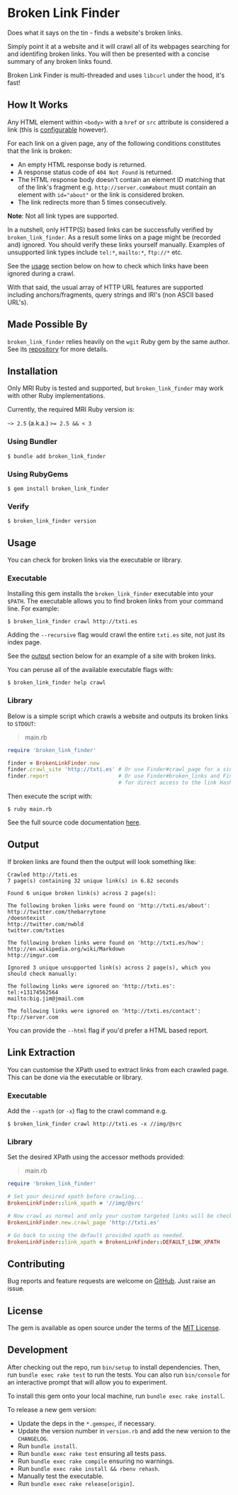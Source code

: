 # Broken Link Finder

Does what it says on the tin - finds a website's broken links.

Simply point it at a website and it will crawl all of its webpages searching for and identifing broken links. You will then be presented with a concise summary of any broken links found.

Broken Link Finder is multi-threaded and uses `libcurl` under the hood, it's fast!

## How It Works

Any HTML element within `<body>` with a `href` or `src` attribute is considered a link (this is [configurable](#Link-Extraction) however).

For each link on a given page, any of the following conditions constitutes that the link is broken:

- An empty HTML response body is returned.
- A response status code of `404 Not Found` is returned.
- The HTML response body doesn't contain an element ID matching that of the link's fragment e.g. `http://server.com#about` must contain an element with `id="about"` or the link is considered broken.
- The link redirects more than 5 times consecutively.

**Note**: Not all link types are supported.

In a nutshell, only HTTP(S) based links can be successfully verified by `broken_link_finder`. As a result some links on a page might be (recorded and) ignored. You should verify these links yourself manually. Examples of unsupported link types include `tel:*`, `mailto:*`, `ftp://*` etc.

See the [usage](#Usage) section below on how to check which links have been ignored during a crawl.

With that said, the usual array of HTTP URL features are supported including anchors/fragments, query strings and IRI's (non ASCII based URL's).

## Made Possible By

`broken_link_finder` relies heavily on the `wgit` Ruby gem by the same author. See its [repository](https://github.com/michaeltelford/wgit) for more details.

## Installation

Only MRI Ruby is tested and supported, but `broken_link_finder` may work with other Ruby implementations.

Currently, the required MRI Ruby version is:

`~> 2.5` (a.k.a.) `>= 2.5 && < 3`

### Using Bundler

    $ bundle add broken_link_finder

### Using RubyGems

    $ gem install broken_link_finder

### Verify

    $ broken_link_finder version

## Usage

You can check for broken links via the executable or library.

### Executable

Installing this gem installs the `broken_link_finder` executable into your `$PATH`. The executable allows you to find broken links from your command line. For example:

    $ broken_link_finder crawl http://txti.es

Adding the `--recursive` flag would crawl the entire `txti.es` site, not just its index page.

See the [output](#Output) section below for an example of a site with broken links.

You can peruse all of the available executable flags with:

    $ broken_link_finder help crawl

### Library

Below is a simple script which crawls a website and outputs its broken links to `STDOUT`:

> main.rb

```ruby
require 'broken_link_finder'

finder = BrokenLinkFinder.new
finder.crawl_site 'http://txti.es' # Or use Finder#crawl_page for a single webpage.
finder.report                      # Or use Finder#broken_links and Finder#ignored_links
                                   # for direct access to the link Hashes.
```

Then execute the script with:

    $ ruby main.rb

See the full source code documentation [here](https://www.rubydoc.info/gems/broken_link_finder).

## Output

If broken links are found then the output will look something like:

```text
Crawled http://txti.es
7 page(s) containing 32 unique link(s) in 6.82 seconds

Found 6 unique broken link(s) across 2 page(s):

The following broken links were found on 'http://txti.es/about':
http://twitter.com/thebarrytone
/doesntexist
http://twitter.com/nwbld
twitter.com/txties

The following broken links were found on 'http://txti.es/how':
http://en.wikipedia.org/wiki/Markdown
http://imgur.com

Ignored 3 unique unsupported link(s) across 2 page(s), which you should check manually:

The following links were ignored on 'http://txti.es':
tel:+13174562564
mailto:big.jim@jmail.com

The following links were ignored on 'http://txti.es/contact':
ftp://server.com
```

You can provide the `--html` flag if you'd prefer a HTML based report.

## Link Extraction

You can customise the XPath used to extract links from each crawled page. This can be done via the executable or library.

### Executable

Add the `--xpath` (or `-x`) flag to the crawl command e.g.

    $ broken_link_finder crawl http://txti.es -x //img/@src

### Library

Set the desired XPath using the accessor methods provided:

> main.rb

```ruby
require 'broken_link_finder'

# Set your desired xpath before crawling...
BrokenLinkFinder::link_xpath = '//img/@src'

# Now crawl as normal and only your custom targeted links will be checked.
BrokenLinkFinder.new.crawl_page 'http://txti.es'

# Go back to using the default provided xpath as needed.
BrokenLinkFinder::link_xpath = BrokenLinkFinder::DEFAULT_LINK_XPATH
```

## Contributing

Bug reports and feature requests are welcome on [GitHub](https://github.com/michaeltelford/broken-link-finder). Just raise an issue.

## License

The gem is available as open source under the terms of the [MIT License](http://opensource.org/licenses/MIT).

## Development

After checking out the repo, run `bin/setup` to install dependencies. Then, run `bundle exec rake test` to run the tests. You can also run `bin/console` for an interactive prompt that will allow you to experiment.

To install this gem onto your local machine, run `bundle exec rake install`.

To release a new gem version:
- Update the deps in the `*.gemspec`, if necessary.
- Update the version number in `version.rb` and add the new version to the `CHANGELOG`.
- Run `bundle install`.
- Run `bundle exec rake test` ensuring all tests pass.
- Run `bundle exec rake compile` ensuring no warnings.
- Run `bundle exec rake install && rbenv rehash`.
- Manually test the executable.
- Run `bundle exec rake release[origin]`.

